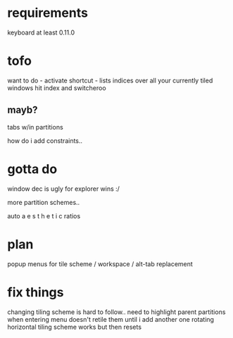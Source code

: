 # requirements
keyboard at least 0.11.0

# tofo
want to do - activate shortcut - lists indices over all your currently tiled windows
hit index and switcheroo

## mayb?
tabs w/in partitions

how do i add constraints..

# gotta do
window dec is ugly for explorer wins :/

more partition schemes..

auto a e s t h e t i c ratios

# plan

popup menus for tile scheme / workspace / alt-tab replacement

# fix things

changing tiling scheme is hard to follow..
    need to highlight parent partitions when entering menu
doesn't retile them until i add another one
rotating horizontal tiling scheme works but then resets
